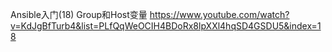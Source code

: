 Ansible入门(18) Group和Host变量
https://www.youtube.com/watch?v=KdJgBfTurb4&list=PLfQqWeOCIH4BDoRx8lpXXl4hqSD4GSDU5&index=18